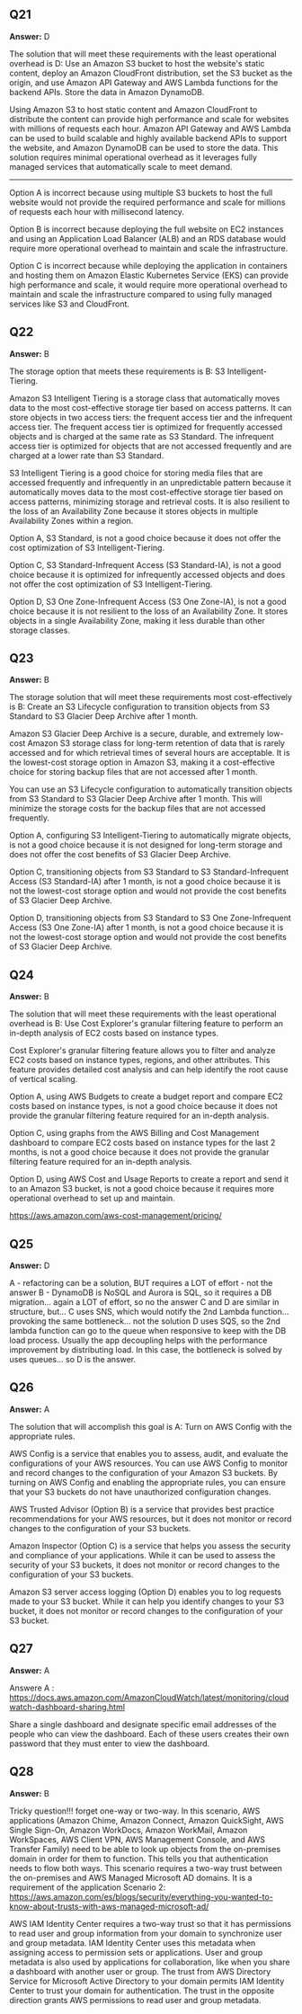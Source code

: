 ## Q21
**Answer:** D

The solution that will meet these requirements with the least operational overhead is D: Use an Amazon S3 bucket to host the website's static content, deploy an Amazon CloudFront distribution, set the S3 bucket as the origin, and use Amazon API Gateway and AWS Lambda functions for the backend APIs. Store the data in Amazon DynamoDB.

Using Amazon S3 to host static content and Amazon CloudFront to distribute the content can provide high performance and scale for websites with millions of requests each hour. Amazon API Gateway and AWS Lambda can be used to build scalable and highly available backend APIs to support the website, and Amazon DynamoDB can be used to store the data. This solution requires minimal operational overhead as it leverages fully managed services that automatically scale to meet demand.

---------------------
Option A is incorrect because using multiple S3 buckets to host the full website would not provide the required performance and scale for millions of requests each hour with millisecond latency.

Option B is incorrect because deploying the full website on EC2 instances and using an Application Load Balancer (ALB) and an RDS database would require more operational overhead to maintain and scale the infrastructure.

Option C is incorrect because while deploying the application in containers and hosting them on Amazon Elastic Kubernetes Service (EKS) can provide high performance and scale, it would require more operational overhead to maintain and scale the infrastructure compared to using fully managed services like S3 and CloudFront.

## Q22
**Answer:** B

The storage option that meets these requirements is B: S3 Intelligent-Tiering.

Amazon S3 Intelligent Tiering is a storage class that automatically moves data to the most cost-effective storage tier based on access patterns. It can store objects in two access tiers: the frequent access tier and the infrequent access tier. The frequent access tier is optimized for frequently accessed objects and is charged at the same rate as S3 Standard. The infrequent access tier is optimized for objects that are not accessed frequently and are charged at a lower rate than S3 Standard.

S3 Intelligent Tiering is a good choice for storing media files that are accessed frequently and infrequently in an unpredictable pattern because it automatically moves data to the most cost-effective storage tier based on access patterns, minimizing storage and retrieval costs. It is also resilient to the loss of an Availability Zone because it stores objects in multiple Availability Zones within a region.

Option A, S3 Standard, is not a good choice because it does not offer the cost optimization of S3 Intelligent-Tiering.

Option C, S3 Standard-Infrequent Access (S3 Standard-IA), is not a good choice because it is optimized for infrequently accessed objects and does not offer the cost optimization of S3 Intelligent-Tiering.

Option D, S3 One Zone-Infrequent Access (S3 One Zone-IA), is not a good choice because it is not resilient to the loss of an Availability Zone. It stores objects in a single Availability Zone, making it less durable than other storage classes.

## Q23
**Answer:** B

The storage solution that will meet these requirements most cost-effectively is B: Create an S3 Lifecycle configuration to transition objects from S3 Standard to S3 Glacier Deep Archive after 1 month.

Amazon S3 Glacier Deep Archive is a secure, durable, and extremely low-cost Amazon S3 storage class for long-term retention of data that is rarely accessed and for which retrieval times of several hours are acceptable. It is the lowest-cost storage option in Amazon S3, making it a cost-effective choice for storing backup files that are not accessed after 1 month.

You can use an S3 Lifecycle configuration to automatically transition objects from S3 Standard to S3 Glacier Deep Archive after 1 month. This will minimize the storage costs for the backup files that are not accessed frequently.

Option A, configuring S3 Intelligent-Tiering to automatically migrate objects, is not a good choice because it is not designed for long-term storage and does not offer the cost benefits of S3 Glacier Deep Archive.

Option C, transitioning objects from S3 Standard to S3 Standard-Infrequent Access (S3 Standard-IA) after 1 month, is not a good choice because it is not the lowest-cost storage option and would not provide the cost benefits of S3 Glacier Deep Archive.

Option D, transitioning objects from S3 Standard to S3 One Zone-Infrequent Access (S3 One Zone-IA) after 1 month, is not a good choice because it is not the lowest-cost storage option and would not provide the cost benefits of S3 Glacier Deep Archive.

## Q24
**Answer:** B

The solution that will meet these requirements with the least operational overhead is B: Use Cost Explorer's granular filtering feature to perform an in-depth analysis of EC2 costs based on instance types.

Cost Explorer's granular filtering feature allows you to filter and analyze EC2 costs based on instance types, regions, and other attributes. This feature provides detailed cost analysis and can help identify the root cause of vertical scaling.

Option A, using AWS Budgets to create a budget report and compare EC2 costs based on instance types, is not a good choice because it does not provide the granular filtering feature required for an in-depth analysis.

Option C, using graphs from the AWS Billing and Cost Management dashboard to compare EC2 costs based on instance types for the last 2 months, is not a good choice because it does not provide the granular filtering feature required for an in-depth analysis.

Option D, using AWS Cost and Usage Reports to create a report and send it to an Amazon S3 bucket, is not a good choice because it requires more operational overhead to set up and maintain.

https://aws.amazon.com/aws-cost-management/pricing/

## Q25
**Answer:** D

A - refactoring can be a solution, BUT requires a LOT of effort - not the answer
B - DynamoDB is NoSQL and Aurora is SQL, so it requires a DB migration... again a LOT of effort, so no the answer
C and D are similar in structure, but...
C uses SNS, which would notify the 2nd Lambda function... provoking the same bottleneck... not the solution
D uses SQS, so the 2nd lambda function can go to the queue when responsive to keep with the DB load process.
Usually the app decoupling helps with the performance improvement by distributing load. In this case, the bottleneck is solved by uses queues... so D is the answer.

## Q26
**Answer:** A

The solution that will accomplish this goal is A: Turn on AWS Config with the appropriate rules.

AWS Config is a service that enables you to assess, audit, and evaluate the configurations of your AWS resources. You can use AWS Config to monitor and record changes to the configuration of your Amazon S3 buckets. By turning on AWS Config and enabling the appropriate rules, you can ensure that your S3 buckets do not have unauthorized configuration changes.

AWS Trusted Advisor (Option B) is a service that provides best practice recommendations for your AWS resources, but it does not monitor or record changes to the configuration of your S3 buckets.

Amazon Inspector (Option C) is a service that helps you assess the security and compliance of your applications. While it can be used to assess the security of your S3 buckets, it does not monitor or record changes to the configuration of your S3 buckets.

Amazon S3 server access logging (Option D) enables you to log requests made to your S3 bucket. While it can help you identify changes to your S3 bucket, it does not monitor or record changes to the configuration of your S3 bucket.

## Q27
**Answer:** A

Answere A : https://docs.aws.amazon.com/AmazonCloudWatch/latest/monitoring/cloudwatch-dashboard-sharing.html

Share a single dashboard and designate specific email addresses of the people who can view the dashboard. Each of these users creates their own password that they must enter to view the dashboard.

## Q28
**Answer:** B

Tricky question!!! forget one-way or two-way. In this scenario, AWS applications (Amazon Chime, Amazon Connect, Amazon QuickSight, AWS Single Sign-On, Amazon WorkDocs, Amazon WorkMail, Amazon WorkSpaces, AWS Client VPN, AWS Management Console, and AWS Transfer Family) need to be able to look up objects from the on-premises domain in order for them to function. This tells you that authentication needs to flow both ways. This scenario requires a two-way trust between the on-premises and AWS Managed Microsoft AD domains.
It is a requirement of the application
Scenario 2: https://aws.amazon.com/es/blogs/security/everything-you-wanted-to-know-about-trusts-with-aws-managed-microsoft-ad/

AWS IAM Identity Center requires a two-way trust so that it has permissions to read user and group information from your domain to synchronize user and group metadata. IAM Identity Center uses this metadata when assigning access to permission sets or applications. User and group metadata is also used by applications for collaboration, like when you share a dashboard with another user or group. The trust from AWS Directory Service for Microsoft Active Directory to your domain permits IAM Identity Center to trust your domain for authentication. The trust in the opposite direction grants AWS permissions to read user and group metadata.

